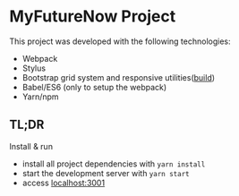 # MyFutureNow Project

This project was developed with the following technologies:
  - Webpack
  - Stylus
  - Bootstrap grid system and responsive utilities([build](https://getbootstrap.com/docs/3.3/customize/?id=7b080c4c96d2363aa064377421b5b430))
  - Babel/ES6 (only to setup the webpack)
  - Yarn/npm


## TL;DR

Install & run

* install all project dependencies with `yarn install`
* start the development server with `yarn start`
* access [localhost:3001](http://localhost:3001/)
